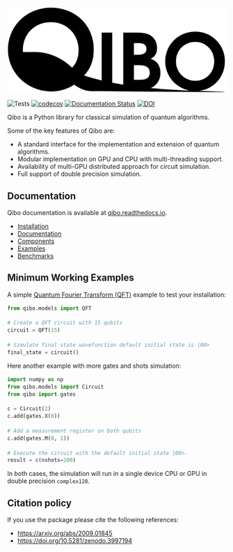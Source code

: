![](doc/source/qibo_logo.svg)

![Tests](https://github.com/Quantum-TII/qibo/workflows/Tests/badge.svg)
[![codecov](https://codecov.io/gh/Quantum-TII/qibo/branch/master/graph/badge.svg?token=1EKZKVEVX0)](https://codecov.io/gh/Quantum-TII/qibo)
[![Documentation Status](https://readthedocs.org/projects/qibo/badge/?version=latest)](https://qibo.readthedocs.io/en/latest/?badge=latest)
[![DOI](https://zenodo.org/badge/241307936.svg)](https://zenodo.org/badge/latestdoi/241307936)

Qibo is a Python library for classical simulation of quantum algorithms.

Some of the key features of Qibo are:
- A standard interface for the implementation and extension of quantum algorithms.
- Modular implementation on GPU and CPU with multi-threading support.
- Availability of multi-GPU distributed approach for circuit simulation.
- Full support of double precision simulation.

## Documentation

Qibo documentation is available at [qibo.readthedocs.io](https://qibo.readthedocs.io).

- [Installation](https://qibo.readthedocs.io/en/stable/installation.html)
- [Documentation](https://qibo.readthedocs.io/)
- [Components](https://qibo.readthedocs.io/en/stable/qibo.html)
- [Examples](https://qibo.readthedocs.io/en/stable/examples.html)
- [Benchmarks](https://qibo.readthedocs.io/en/stable/benchmarks.html)

## Minimum Working Examples

A simple [Quantum Fourier Transform (QFT)](https://en.wikipedia.org/wiki/Quantum_Fourier_transform) example to test your installation:
```python
from qibo.models import QFT

# Create a QFT circuit with 15 qubits
circuit = QFT(15)

# Simulate final state wavefunction default initial state is |00>
final_state = circuit()
```

Here another example with more gates and shots simulation:

```python
import numpy as np
from qibo.models import Circuit
from qibo import gates

c = Circuit(2)
c.add(gates.X(0))

# Add a measurement register on both qubits
c.add(gates.M(0, 1))

# Execute the circuit with the default initial state |00>.
result = c(nshots=100)
```

In both cases, the simulation will run in a single device CPU or GPU in double precision `complex128`.

## Citation policy

If you use the package please cite the following references:
- https://arxiv.org/abs/2009.01845
- https://doi.org/10.5281/zenodo.3997194
